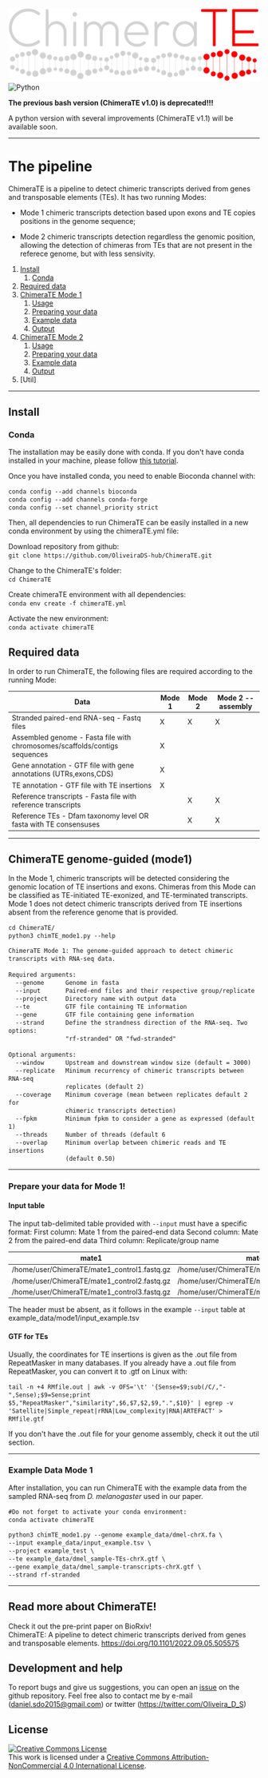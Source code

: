 ![image](https://github.com/OliveiraDS-hub/ChimeraTE/blob/main/image/logo.png)
![Python](https://img.shields.io/badge/python-3670A0?style=for-the-badge&logo=python&logoColor=ffdd54)


**The previous bash version (ChimeraTE v1.0) is deprecated!!!**

A python version with several improvements (ChimeraTE v1.1) will be available soon.

---
# The pipeline
ChimeraTE is a pipeline to detect chimeric transcripts derived from genes and transposable elements (TEs). It has two running Modes:

- Mode 1 chimeric transcripts detection based upon exons and TE copies positions in the genome sequence; 

- Mode 2 chimeric transcripts detection regardless the genomic position, allowing the detection of chimeras from TEs that are not present in the referece genome, but with less sensivity.


1. [Install](#installation)
   1. [Conda](#conda)
2. [Required data](#req_data)
3. [ChimeraTE Mode 1](#mode1)
    1. [Usage](#usage)
    2. [Preparing your data](#prep_data)
    3. [Example data](#example_m1)
    4. [Output](#out_m1)
4. [ChimeraTE Mode 2](#mode2)
    1. [Usage](#usage_m2)
    2. [Preparing your data](#prep_data_m2)
    3. [Example data](#example_m2)
    4. [Output](#out_m2)
5. [Util]

---

## Install <a name="installation"></a>
### Conda <a name="conda"></a>
The installation may be easily done with conda. If you don't have conda installed in your machine, please follow [this tutorial](https://docs.conda.io/projects/conda/en/latest/user-guide/install/linux.html).

Once you have installed conda, you need to enable Bioconda channel with:
````conda config --add channels defaults
conda config --add channels bioconda
conda config --add channels conda-forge
conda config --set channel_priority strict
````

Then, all dependencies to run ChimeraTE can be easily installed in a new conda environment by using the chimeraTE.yml file:

Download repository from github:<br />````git clone https://github.com/OliveiraDS-hub/ChimeraTE.git````

Change to the ChimeraTE's folder:<br />````cd ChimeraTE````

Create chimeraTE environment with all dependencies:<br />````conda env create -f chimeraTE.yml````

Activate the new environment:<br />````conda activate chimeraTE````

## Required data <a name="req_data"></a>
In order to run ChimeraTE, the following files are required according to the running Mode: 

| Data | Mode 1 | Mode 2 | Mode 2 --assembly |
| -------- | -------- | -------- | -------- |
| Stranded paired-end RNA-seq - Fastq files     | X    |   X   |    X   |
| Assembled genome - Fasta file with chromosomes/scaffolds/contigs sequences     | X    |      |       |
| Gene annotation -  GTF file with gene annotations (UTRs,exons,CDS)     | X     |       |       |
| TE annotation -  GTF file with TE insertions     | X     |       |       |
| Reference transcripts - Fasta file with reference transcripts     |      |   X    |    X   |
| Reference TEs - Dfam taxonomy level OR fasta with TE consensuses    |      |   X    |    X   |

---

## ChimeraTE genome-guided (mode1) <a name="mode1"></a>
In the Mode 1, chimeric transcripts will be detected considering the genomic location of TE insertions and exons. Chimeras from this Mode can be classified as TE-initiated TE-exonized, and TE-terminated transcripts. Mode 1 does not detect chimeric transcripts derived from TE insertions absent from the reference genome that is provided. 
````
cd ChimeraTE/
python3 chimTE_mode1.py --help
````
````
ChimeraTE Mode 1: The genome-guided approach to detect chimeric transcripts with RNA-seq data.

Required arguments:
  --genome      Genome in fasta
  --input       Paired-end files and their respective group/replicate
  --project     Directory name with output data
  --te          GTF file containing TE information
  --gene        GTF file containing gene information
  --strand      Define the strandness direction of the RNA-seq. Two options:
                "rf-stranded" OR "fwd-stranded"

Optional arguments:
  --window      Upstream and downstream window size (default = 3000)
  --replicate   Minimum recurrency of chimeric transcripts between RNA-seq
                replicates (default 2)
  --coverage    Minimum coverage (mean between replicates default 2 for
                chimeric transcripts detection)
  --fpkm        Minimum fpkm to consider a gene as expressed (default 1)
  --threads     Number of threads (default 6
  --overlap     Minimum overlap between chimeric reads and TE insertions
                (default 0.50)
````
---

### Prepare your data for Mode 1! <a name="prep_data"></a>
#### Input table
The input tab-delimited table provided with ````--input```` must have a specific format:
First column: Mate 1 from the paired-end data
Second column: Mate 2 from the paired-end data
Third column: Replicate/group name

| mate1 | mate2 | rep | 
| -------- | -------- | -------- |
| /home/user/ChimeraTE/mate1_control1.fastq.gz | /home/user/ChimeraTE/mate2_control1.fastq.gz | rep1 |
| /home/user/ChimeraTE/mate1_control2.fastq.gz | /home/user/ChimeraTE/mate2_control2.fastq.gz | rep2 |
| /home/user/ChimeraTE/mate1_control3.fastq.gz | /home/user/ChimeraTE/mate2_control3.fastq.gz | rep3 |

The header must be absent, as it follows in the example ````--input```` table at example_data/mode1/input_example.tsv

#### GTF for TEs
Usually, the coordinates for TE insertions is given as the .out file from RepeatMasker in many databases. If you already have a .out file from RepeatMasker, you can convert it to .gtf on Linux with:
````
tail -n +4 RMfile.out | awk -v OFS='\t' '{Sense=$9;sub(/C/,"-",Sense);$9=Sense;print $5,"RepeatMasker","similarity",$6,$7,$2,$9,".",$10}' | egrep -v 'Satellite|Simple_repeat|rRNA|Low_complexity|RNA|ARTEFACT' > RMfile.gtf
````
If you don't have the .out file for your genome assembly, check it out the util section.

---
 
### Example Data Mode 1 <a name="example_m1"></a>
After installation, you can run ChimeraTE with the example data from the sampled RNA-seq from *D. melanogaster* used in our paper.

````
#Do not forget to activate your conda environment:
conda activate chimeraTE
````
````
python3 chimTE_mode1.py --genome example_data/dmel-chrX.fa \
--input example_data/input_example.tsv \
--project example_test \
--te example_data/dmel_sample-TEs-chrX.gtf \
--gene example_data/dmel_sample-transcripts-chrX.gtf \
--strand rf-stranded
````
---

## Read more about ChimeraTE!
Check it out the pre-print paper on BioRxiv!<br />ChimeraTE: A pipeline to detect chimeric transcripts derived from genes and transposable elements. https://doi.org/10.1101/2022.09.05.505575<br />

## Development and help
To report bugs and give us suggestions, you can open an [issue](https://github.com/OliveiraDS-hub/ChimeraTE/issues) on the github repository. Feel free also to contact me by e-mail (daniel.sdo2015@gmail.com) or twitter (https://twitter.com/Oliveira_D_S)

## License
<a rel="license" href="http://creativecommons.org/licenses/by-nc/4.0/"><img alt="Creative Commons License" style="border-width:0" src="https://i.creativecommons.org/l/by-nc/4.0/80x15.png" /></a><br />This work is licensed under a <a rel="license" href="http://creativecommons.org/licenses/by-nc/4.0/">Creative Commons Attribution-NonCommercial 4.0 International License</a>.

